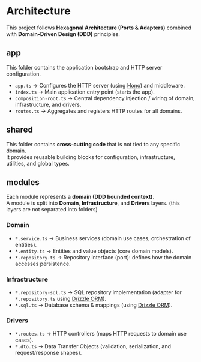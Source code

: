 # Architecture

This project follows **Hexagonal Architecture (Ports & Adapters)** combined with **Domain-Driven Design (DDD)** principles.

## app

This folder contains the application bootstrap and HTTP server configuration.

- `app.ts` → Configures the HTTP server (using [Hono](https://hono.dev)) and middleware.
- `index.ts` → Main application entry point (starts the app).
- `composition-root.ts` → Central dependency injection / wiring of domain, infrastructure, and drivers.
- `routes.ts` → Aggregates and registers HTTP routes for all domains.

## shared

This folder contains **cross-cutting code** that is not tied to any specific domain.  
It provides reusable building blocks for configuration, infrastructure, utilities, and global types.

## modules

Each module represents a **domain (DDD bounded context)**.  
A module is split into **Domain**, **Infrastructure**, and **Drivers** layers. (this layers are not separated into folders)

### Domain

- `*.service.ts` → Business services (domain use cases, orchestration of entities).
- `*.entity.ts` → Entities and value objects (core domain models).
- `*.repository.ts` → Repository interface (port): defines how the domain accesses persistence.

### Infrastructure

- `*.repository-sql.ts` → SQL repository implementation (adapter for `*.repository.ts` using [Drizzle ORM](https://orm.drizzle.team/)).
- `*.sql.ts` → Database schema & mappings (using [Drizzle ORM](https://orm.drizzle.team/)).

### Drivers

- `*.routes.ts` → HTTP controllers (maps HTTP requests to domain use cases).
- `*.dto.ts` → Data Transfer Objects (validation, serialization, and request/response shapes).
